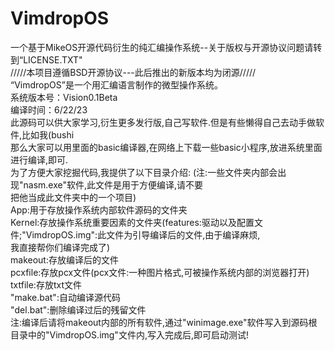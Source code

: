 # VimdropOS
一个基于MikeOS开源代码衍生的纯汇编操作系统--关于版权与开源协议问题请转到“LICENSE.TXT"  
/////本项目遵循BSD开源协议---此后推出的新版本均为闭源/////  
“VimdropOS”是一个用汇编语言制作的微型操作系统。  
系统版本号：Vision0.1Beta  
编译时间：6/22/23    
此源码可以供大家学习,衍生更多发行版,自己写软件.但是有些懒得自己去动手做软件,比如我(bushi  
那么大家可以用里面的basic编译器,在网络上下载一些basic小程序,放进系统里面进行编译,即可.  
为了方便大家挖掘代码,我提供了以下目录介绍:  (注:一些文件夹内部会出现"nasm.exe"软件,此文件是用于方便编译,请不要  
把他当成此文件夹中的一个项目)  
App:用于存放操作系统内部软件源码的文件夹  
Kernel:存放操作系统重要因素的文件夹(features:驱动以及配置文件;"VimdropOS.img":此文件为引导编译后的文件,由于编译麻烦,  
我直接帮你们编译完成了)  
makeout:存放编译后的文件  
pcxfile:存放pcx文件(pcx文件:一种图片格式,可被操作系统内部的浏览器打开)  
txtfile:存放txt文件  
"make.bat":自动编译源代码  
"del.bat":删除编译过后的残留文件  
注:编译后请将makeout内部的所有软件,通过"winimage.exe"软件写入到源码根目录中的"VimdropOS.img"文件内,写入完成后,即可启动测试!  
